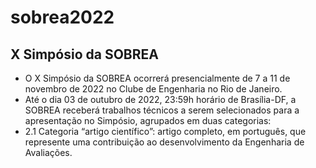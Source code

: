 # sobrea2022
## X Simpósio da SOBREA
- O X Simpósio da SOBREA ocorrerá presencialmente de 7 a 11 de novembro de 2022 no Clube de Engenharia no Rio de Janeiro.
- Até o dia 03 de outubro de 2022, 23:59h horário de Brasília-DF, a SOBREA receberá trabalhos técnicos a serem selecionados para a apresentação no Simpósio, agrupados
em duas categorias:
- 2.1 Categoria “artigo científico”: artigo completo, em português, que represente uma contribuição ao desenvolvimento da Engenharia de Avaliações.
